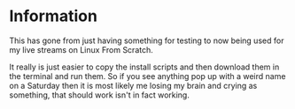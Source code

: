 # Information

This has gone from just having something for testing to now being used for my live streams on Linux From Scratch.

It really is just easier to copy the install scripts and then download them in the terminal and run them.
So if you see anything pop up with a weird name on a Saturday then it is most likely me losing my brain and crying as something,
that should work isn't in fact working.

